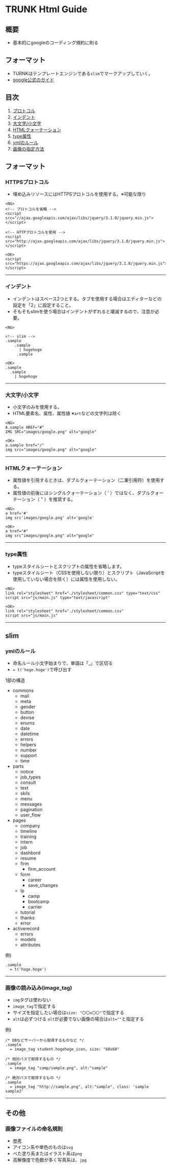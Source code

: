 # TRUNK Html Guide

## 概要
- 基本的にgoogleのコーディング規約に則る

## フォーマット
- TURNKはテンプレートエンジンである`slim`でマークアップしていく。
- [google公式のガイド](https://google.github.io/styleguide/htmlcssguide.html)

## 目次
 1. [プロトコル](#protocol)
 1. [インデント](#indent)
 1. [大文字/小文字](#text_size)
 1. [HTMLクォーテーション](#quotes_html)
 1. [type属性](#type)
 1. [ymlのルール](#yml)
 1. [画像の指定方法](#image_tag)


## フォーマット

<h3 id="validate">HTTPSプロトコル</h3>

- 埋め込みリソースにはHTTPSプロトコルを使用する。※可能な限り

```
<NG>
<!-- プロトコルを省略 -->
<script src="//ajax.googleapis.com/ajax/libs/jquery/3.1.0/jquery.min.js"></script>

<!-- HTTPプロトコルを使用 -->
<script src="http://ajax.googleapis.com/ajax/libs/jquery/3.1.0/jquery.min.js"></script>

<OK>
<script src="https://ajax.googleapis.com/ajax/libs/jquery/3.1.0/jquery.min.js"></script>
```

***

<h3 id="indent">インデント</h3>

- インデントはスペース2つとする。タブを使用する場合はエディターなどの設定を「2」に設定すること。
- そもそもslimを使う場合はインデントがずれると壊滅するので、注意が必要。

```
<NG>

<!-- slim -->
.sample
    .sample
      | hogehoge
     .sample

<OK>
.sample
  .sample
    | hogehoge

```


***


<h3 id="text_size">大文字/小文字</h3>

- 小文字のみを使用する。
- HTML要素名、属性、属性値 ※`art`などの文字列は除く

```
<NG>
A.sample HREF="#"
IMG SRC="images/google.png" alt="google"

<OK>
a.sample href="/"
img src="images/google.png" alt="google"
```


***


<h3 id="quotes_html">HTMLクォーテーション</h3>

- 属性値を引用するときは、ダブルクォーテーション（二重引用符）を使用する。
- 属性値の前後にはシングルクォーテーション（ ' ）ではなく、ダブルクォーテーション（ " ）を推奨する。

```
<NG>
a href='#'
img src'images/google.png' alt='google'

<OK>
a href="#"
img src"images/google.png" alt="google"
```

***

<h3 id="type">type属性</h3>

- typeスタイルシートとスクリプトの属性を省略します。
- typeスタイルシート（CSSを使用しない限り）とスクリプト（JavaScriptを使用していない場合を除く）には属性を使用しない。

```
<NG>
link rel="stylesheet" href="./stylesheet/common.css" type="text/css"
script src="js/main.js" type="text/javascript"

<OK>
link rel="stylesheet" href="./stylesheet/common.css"
script src="js/main.js"
```

***

## slim

<h3 id="yml">ymlのルール</h3>

- 命名ルール小文字始まりで、単語は「_」で区切る
- `= t('hoge.hoge')`で呼び出す

1部の構造
- commons
  - mail
  - meta
  - gender
  - button
  - devise
  - enums
  - date
  - datetime
  - errors
  - helpers
  - number
  - support
  - time
- parts
  - notice
  - job_types
  - consult
  - text
  - skils
  - menu
  - messages
  - pagination
  - user_flow
- pages
  - company
  - timeline
  - training
  - intern
  - job
  - dashbord
  - resume
  - firm
    - firm_account
  - form
    - career
    - save_changes
  - lp
    - camp
    - bootcamp
    - carrier
  - tutorial
  - thanks
  - error
- activerecord
  - errors
  - models
  - attributes

例)

```
.sample
  = t('hoge.hoge')
```

***

<h3 id="image_tag">画像の読み込み(image_tag)</h3>

- `img`タグは使わない
- `image_tag`で指定する
- サイズを指定したい場合は`size: "〇〇x〇〇"`で指定する
- `alt`は必ずつける `alt`が必要でない画像の場合は`alt=""`と指定する

例)

```
/* DBなどサーバーから取得するものなど */
.sample
  = image_tag student.hogehoge_icon, size: "60x60"

/* 相対パスで取得するもの */
.sample
  = image_tag "camp/sample.png", alt:"sample"

/* 絶対パスで取得するもの */
.sample
  = image_tag "http://sample.png", alt:"sample", class: 'sample sample2'
```

***

## その他

### 画像ファイルの命名規則

- [参考](https://qiita.com/okamoai/items/82eff25436fbbafaa063)
- アイコン系や単色のものは`svg`
- べた塗り系またはイラスト系は`png`
- 高解像度で色数が多く写真系は、`jpg`

